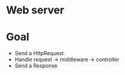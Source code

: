 # Web server
# Goal
<ul>
 <li>Send a HttpRequest</li>
 <li>Handle request -> middleware -> controller</li>
 <li>Send a Response</li>
</ul>

